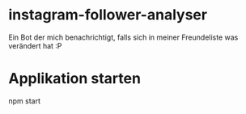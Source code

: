 # instagram-follower-analyser
Ein Bot der mich benachrichtigt, falls sich in meiner Freundeliste was verändert hat :P

# Applikation starten
npm start
